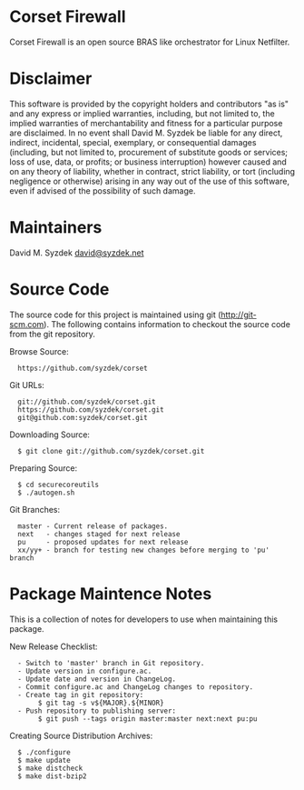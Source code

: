 
Corset Firewall
===============

   Corset Firewall is an open source BRAS like orchestrator for Linux
   Netfilter.


Disclaimer
==========

   This software is provided by the copyright holders and contributors "as
   is" and any express or implied warranties, including, but not limited to,
   the implied warranties of merchantability and fitness for a particular
   purpose are disclaimed. In no event shall David M. Syzdek be liable for
   any direct, indirect, incidental, special, exemplary, or consequential
   damages (including, but not limited to, procurement of substitute goods or
   services; loss of use, data, or profits; or business interruption) however
   caused and on any theory of liability, whether in contract, strict
   liability, or tort (including negligence or otherwise) arising in any way
   out of the use of this software, even if advised of the possibility of
   such damage.


Maintainers
===========

   David M. Syzdek
   david@syzdek.net


Source Code
===========

   The source code for this project is maintained using git
   (http://git-scm.com).  The following contains information to checkout the
   source code from the git repository.

   Browse Source:

      https://github.com/syzdek/corset

   Git URLs:

      git://github.com/syzdek/corset.git
      https://github.com/syzdek/corset.git
      git@github.com:syzdek/corset.git

   Downloading Source:

      $ git clone git://github.com/syzdek/corset.git

   Preparing Source:

      $ cd securecoreutils
      $ ./autogen.sh

   Git Branches:

      master - Current release of packages.
      next   - changes staged for next release
      pu     - proposed updates for next release
      xx/yy+ - branch for testing new changes before merging to 'pu' branch


Package Maintence Notes
=======================

   This is a collection of notes for developers to use when maintaining this
   package.

   New Release Checklist:

      - Switch to 'master' branch in Git repository.
      - Update version in configure.ac.
      - Update date and version in ChangeLog.
      - Commit configure.ac and ChangeLog changes to repository.
      - Create tag in git repository:
           $ git tag -s v${MAJOR}.${MINOR}
      - Push repository to publishing server:
           $ git push --tags origin master:master next:next pu:pu

   Creating Source Distribution Archives:

      $ ./configure
      $ make update
      $ make distcheck
      $ make dist-bzip2

